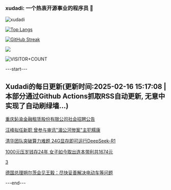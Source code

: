 ### xudadi: 一个热衷开源事业的程序员 👋

![xudadi](https://github-readme-stats-git-masterorgs-github-readme-stats-team.vercel.app/api?username=xudadi)

[![Top Langs](https://github-readme-stats.vercel.app/api/top-langs/?username=xudadi)](https://github.com/anuraghazra/github-readme-stats)

[![GitHub Streak](https://streak-stats.demolab.com?user=xudadi&locale=zh_Hans)](https://git.io/streak-stats)

![](https://raw.githubusercontent.com/xudadi/xudadi/main/assets/github-contribution-grid-snake.svg)

![VISITOR+COUNT](https://komarev.com/ghpvc/?username=xudadi&label=VISITOR+COUNT)


---start---

## Xudadi的每日更新(更新时间:2025-02-16 15:17:08 | 本部分通过Github Actions抓取RSS自动更新, 无意中实现了自动刷绿墙...)

[重庆鈊渝金融租赁股份有限公司社会招聘公告](https://www.gongkaoleida.com/article/2288821)

[汪峰拟任新职 曾参与审讯"湄公河惨案"主犯糯康](https://m.163.com/news/article/JOFCO1TL051482MP.html)

[清华团队突破算力难题 24G显存即可运行DeepSeek-R1](https://m.163.com/news/article/JOFEH1840512B07B.html)

[1000元压岁钱存24年 女子如今取出连本带利共1674元](https://m.163.com/news/article/JOFG48Q80514R9OJ.html)

[3](https://m.163.com/touch/news/sub/domestic)

[德国总理朔尔茨会见王毅：尽快妥善解决电动车等问题](https://m.163.com/news/article/JOFGEK5J0001899N.html)

---end---
